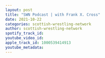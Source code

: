 ```yaml
---
layout: post
title: "SWN Podcast | with Frank X. Cross"
date: 2021-10-22
categories: scottish-wrestling-network
author: scottish-wrestling-network
spotify_track_id: 
youtube_video_id: 
apple_track_id: 1000539414913
youtube_metadata: 
---
```

